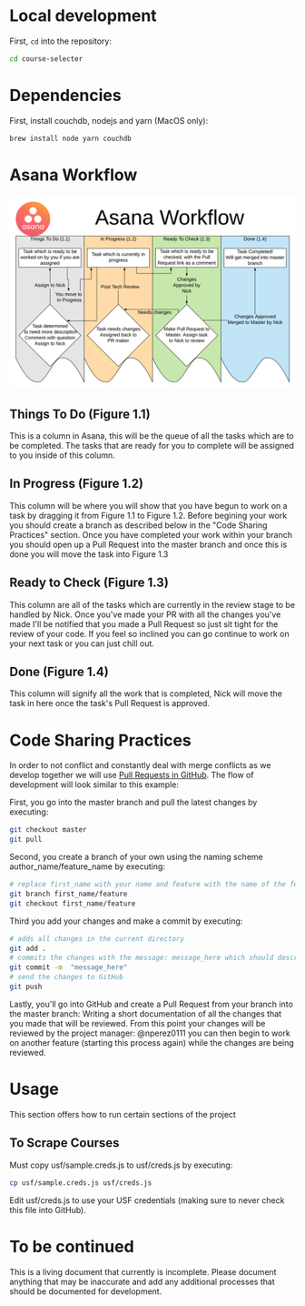 # Local development

First, `cd` into the repository:

```sh
cd course-selecter
```

# Dependencies

First, install couchdb, nodejs and yarn (MacOS only):

```sh
brew install node yarn couchdb
```

# Asana Workflow

![Course Selector Workflow](Course%20Selector%20Workflow.png)

## Things To Do (Figure 1.1)

This is a column in Asana, this will be the queue of all the tasks which are to be completed. The tasks that are ready for you to complete will be assigned to you inside of this column.

## In Progress (Figure 1.2)

This column will be where you will show that you have begun to work on a task by dragging it from Figure 1.1 to Figure 1.2. Before begining your work you should create a branch as described below in the "Code Sharing Practices" section. Once you have completed your work within your branch you should open up a Pull Request into the master branch and once this is done you will move the task into Figure 1.3

## Ready to Check (Figure 1.3)

This column are all of the tasks which are currently in the review stage to be handled by Nick. Once you've made your PR with all the changes you've made I'll be notified that you made a Pull Request so just sit tight for the review of your code. If you feel so inclined you can go continue to work on your next task or you can just chill out.

## Done (Figure 1.4)

This column will signify all the work that is completed, Nick will move the task in here once the task's Pull Request is approved.


# Code Sharing Practices

In order to not conflict and constantly deal with merge conflicts as we develop together we will use [Pull Requests in GitHub](https://help.github.com/articles/about-pull-requests/).
The flow of development will look similar to this example:

First, you go into the master branch and pull the latest changes by executing:

```sh
git checkout master
git pull
```

Second, you create a branch of your own using the naming scheme author_name/feature_name by executing:

```sh
# replace first_name with your name and feature with the name of the feature that you are working on
git branch first_name/feature
git checkout first_name/feature
```

Third you add your changes and make a commit by executing:
```sh
# adds all changes in the current directory
git add .
# commits the changes with the message: message_here which should describe the changes made in that commit
git commit -m  "message_here"
# send the changes to GitHub
git push
```

Lastly, you'll go into GitHub and create a Pull Request from your branch into the master branch: Writing a short documentation of all the changes that you made that will be reviewed.
From this point your changes will be reviewed by the project manager: @nperez0111 you can then begin to work on another feature (starting this process again) while the changes are being reviewed.


# Usage
This section offers how to run certain sections of the project

## To Scrape Courses

Must copy usf/sample.creds.js to usf/creds.js by executing:

```sh
cp usf/sample.creds.js usf/creds.js
```

Edit usf/creds.js to use your USF credentials (making sure to never check this file into GitHub).


# To be continued

This is a living document that currently is incomplete.
Please document anything that may be inaccurate and add any additional processes that should be documented for development.
